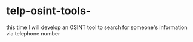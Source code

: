 # telp-osint-tools-
this time I will develop an OSINT tool to search for someone's information via telephone number
